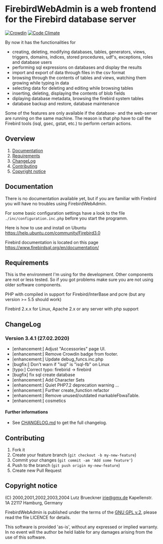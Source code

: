 # FirebirdWebAdmin is a web frontend for the Firebird database server

[![Crowdin](https://d322cqt584bo4o.cloudfront.net/firebirdwebadmin/localized.svg)](https://crowdin.com/project/firebirdwebadmin)
[![Code Climate](https://codeclimate.com/github/mariuz/firebirdwebadmin/badges/gpa.svg)](https://codeclimate.com/github/mariuz/firebirdwebadmin)

By now it has the functionalities for
  
* creating, deleting, modifying databases, tables, generators, views, triggers, domains, indices, stored procedures, udf's,     exceptions, roles and database users
* performing sql expressions on databases and display the results
* import and export of data through files in the csv format
* browsing through the contents of tables and views, watching them growing while typing in data
* selecting data for deleting and editing while browsing tables
* inserting, deleting, displaying the contents of blob fields
* diplaying database metadata, browsing the firebird system tables
* database backup and restore, database maintenance

Some of the features are only available if the database- and the web-server are running on the same machine. The reason is that php   have to call the Firebird tools (isql, gsec, gstat, etc.) to perform certain actions.

## Overview

1. [Documentation](#documentation)
2. [Requirements](#requirements)
3. [ChangeLog](#requirements)
4. [Contributing](#contributing)
5. [Copyright notice](#copyright-notice)

## Documentation

There is no documentation available yet, but if you are familiar with Firebird  you will have no troubles using FirebirdWebAdmin.

For some basic configuration settings have a look to the file `./inc/configuration.inc.php` before you start the programm.

Here is how to use and install on Ubuntu <https://help.ubuntu.com/community/Firebird3.0>

Firebird documentation is located on this page <https://www.firebirdsql.org/en/documentation/>

## Requirements

This is the environment I'm using for the development. Other components are not or less tested. So if you got problems make sure you are not using older software components.

PHP with compiled in support for Firebird/InterBase and pcre (but any version >= 5.5 should work)

Firebird 2.x.x for Linux,
Apache 2.x or any server with php support

## ChangeLog

### Version 3.4.1 (27.02.2020)

* [enhancement:] Adjust "Accessories" page UI.
* [enhancement:] Remove Crowdin badge from footer.
* [enhancement:] Update debug_funcs.inc.php
* [bugfix:] Don't warn if "isql" is "isql-fb" on Linux
* [typo:] Correct typo: firebirid -> firebird
* [bugfix] fix sql create database
* [enhancement:] Add Character Sets
* [enhancement:] Quiet PHP7.2 deprecation warning …
* [enhancement:] Further create_function refactor
* [enhancement:] Remove unused/outdated markableFbwaTable.
* [enhancement:] cosmetics

#### Further informations

* See [CHANGELOG.md][changelog] to get the full changelog.

## Contributing

1. Fork it
2. Create your feature branch (`git checkout -b my-new-feature`)
3. Commit your changes (`git commit -am 'Add some feature'`)
4. Push to the branch (`git push origin my-new-feature`)
5. Create new Pull Request

## Copyright notice

 (C) 2000,2001,2002,2003,2004 Lutz Brueckner <irie@gmx.de>
                              Kapellenstr. 1A
                              22117 Hamburg, Germany

FirebirdWebAdmin is published under the terms of the [GNU GPL v.2][gnu_gpl_v2_license], please read the file LICENCE for details.

This software is provided 'as-is', without any expressed or implied warranty.  In no event will the author be held liable for any damages arising from the use of this software.

[gnu_gpl_v2_license]: https://opensource.org/licenses/GPL-2.0
[changelog]: CHANGELOG.md
